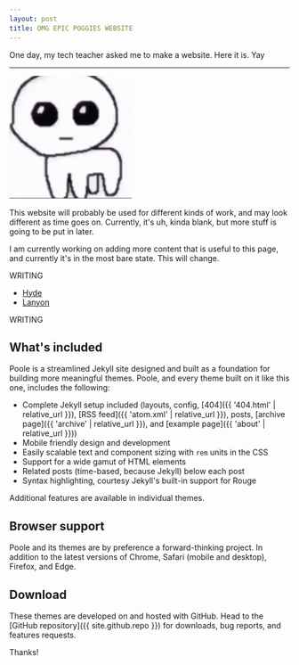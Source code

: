```yaml
---
layout: post
title: OMG EPIC POGGIES WEBSITE
---
```


One day, my tech teacher asked me to make a website. Here it is. Yay

-----

![darnU](/Yippee.gif)

This website will probably be used for different kinds of work, and may look different as time goes on. Currently, it's uh, kinda blank, but more stuff is going to be put in later.

I am currently working on adding more content that is useful to this page, and currently it's in the most bare state. This will change.

WRITING

* [Hyde](http://hyde.getpoole.com)
* [Lanyon](http://lanyon.getpoole.com)

WRITING

## What's included

Poole is a streamlined Jekyll site designed and built as a foundation for building more meaningful themes. Poole, and every theme built on it like this one, includes the following:

* Complete Jekyll setup included (layouts, config, [404]({{ '404.html' | relative_url }}), [RSS feed]({{ 'atom.xml' | relative_url }}), posts, [archive page]({{ 'archive' | relative_url }}), and [example page]({{ 'about' | relative_url }}))
* Mobile friendly design and development
* Easily scalable text and component sizing with `rem` units in the CSS
* Support for a wide gamut of HTML elements
* Related posts (time-based, because Jekyll) below each post
* Syntax highlighting, courtesy Jekyll's built-in support for Rouge

Additional features are available in individual themes.

## Browser support

Poole and its themes are by preference a forward-thinking project. In addition to the latest versions of Chrome, Safari (mobile and desktop), Firefox, and Edge.

## Download

These themes are developed on and hosted with GitHub. Head to the [GitHub repository]({{ site.github.repo }}) for downloads, bug reports, and features requests.

Thanks!
